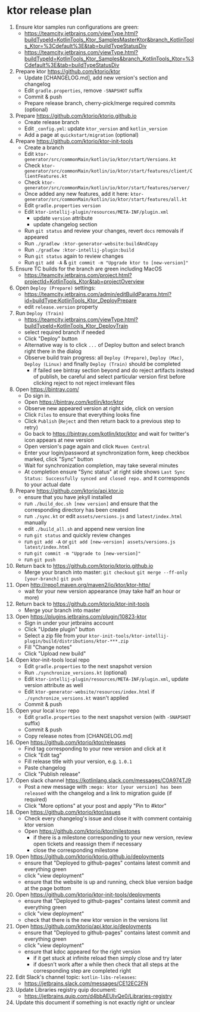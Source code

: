 # ktor release plan

1. Ensure ktor samples run configurations are green:
    - https://teamcity.jetbrains.com/viewType.html?buildTypeId=KotlinTools_Ktor_SamplesMasterKtor&branch_KotlinTools_Ktor=%3Cdefault%3E&tab=buildTypeStatusDiv
    - https://teamcity.jetbrains.com/viewType.html?buildTypeId=KotlinTools_Ktor_Samples&branch_KotlinTools_Ktor=%3Cdefault%3E&tab=buildTypeStatusDiv
1. Prepare ktor https://github.com/ktorio/ktor
    - Update [CHANGELOG.md], add new version's section and changelog    
    - Edit `gradle.properties`, remove `-SNAPSHOT` suffix
    - Commit & push
    - Prepare release branch, cherry-pick/merge required commits (optional)
1. Prepare https://github.com/ktorio/ktorio.github.io
    - Create release branch
    - Edit `_config.yml`: update `ktor_version` and `kotlin_version`
    - Add a page at `quickstart/migration` (optional)
1. Prepare https://github.com/ktorio/ktor-init-tools
    - Create a branch
    - Edit `ktor-generator/src/commonMain/kotlin/io/ktor/start/Versions.kt`
    - Check `ktor-generator/src/commonMain/kotlin/io/ktor/start/features/client/ClientFeatures.kt`
    - Check `ktor-generator/src/commonMain/kotlin/io/ktor/start/features/server/`
    - Once added any new features, add it here: `ktor-generator/src/commonMain/kotlin/io/ktor/start/features/all.kt`
    - Edit `gradle.properties` `version`
    - Edit `ktor-intellij-plugin/resources/META-INF/plugin.xml`
        * update `version` attribute
        * update changelog section
    - Run `git status` and review your changes, revert `docs` removals if appeared
    - Run `./gradlew :ktor-generator-website:buildAndCopy`
    - Run `./gradlew :ktor-intellij-plugin:build`
    - Run `git status` again to review changes
    - Run `git add -A` & `git commit -m "Upgrade ktor to [new-version]"`
1. Ensure TC builds for the branch are green including MacOS
    - https://teamcity.jetbrains.com/project.html?projectId=KotlinTools_Ktor&tab=projectOverview
1. Open `Deploy (Prepare)` settings:
    - https://teamcity.jetbrains.com/admin/editBuildParams.html?id=buildType:KotlinTools_Ktor_DeployPrepare
    - edit `release.version` property
1. Run `Deploy (Train)` 
    - https://teamcity.jetbrains.com/viewType.html?buildTypeId=KotlinTools_Ktor_DeployTrain
    - select required branch if needed
    - Click "Deploy" button
    - Alternative way is to click `...` of Deploy button and select branch right there in the dialog
    - Observe build train progress: all `Deploy (Prepare)`, `Deploy (Mac)`, `Deploy (Linux)` and finally `Deploy (Train)` should be completed
        * if failed see bintray section beyond and do reject artifacts instead of publish, be careful and select particular version first before clicking reject to not reject irrelevant files
1. Open https://bintray.com/
    - Do sign in.
    - Open https://bintray.com/kotlin/ktor/ktor
    - Observe new appeared version at right side, click on version
    - Click `Files` to ensure that everything looks fine
    - Click `Publish` (`Reject` and then return back to a previous step to retry)
    - Go back to https://bintray.com/kotlin/ktor/ktor and wait for twitter's icon appears at new version
    - Open version's page again and click `Maven Central`
    - Enter your login/password at synchronization form, keep checkbox marked, click "Sync" button
    - Wait for synchronization completion, may take several minutes 
    - At completion ensure "Sync status" at right side shows `Last Sync Status: Successfully synced and closed repo.` and it corresponds to your actual date
1. Prepare https://github.com/ktorio/api.ktor.io
    - ensure that you have jekyll installed
    - run `./build_doc.sh [new version]` and ensure that the corresponding directory has been created
    - run `./sync.kt` or edit `assets/versions.js` and `latest/index.html` manually
    - edit `./build_all.sh` and append new version line
    - run `git status` and quickly review changes
    - run `git add -A` or `git add [new-version] assets/versions.js latest/index.html` 
    - run `git commit -m "Upgrade to [new-version]"`
    - run `git push`
1. Return back to https://github.com/ktorio/ktorio.github.io
    - Merge your branch into master: `git checkout`  `git merge --ff-only [your-branch]` `git push`
1. Open http://repo1.maven.org/maven2/io/ktor/ktor-http/ 
    - wait for your new version appearance (may take half an hour or more)  
1. Return back to https://github.com/ktorio/ktor-init-tools
    - Merge your branch into master
1. Open https://plugins.jetbrains.com/plugin/10823-ktor
    - Sign in under your jetbrains account
    - Click "Update plugin" button
    - Select a zip file from your `ktor-init-tools/ktor-intellij-plugin/build/distributions/ktor-***.zip`
    - Fill "Change notes"
    - Click "Upload new build"
1. Open ktor-init-tools local repo
    - Edit `gradle.properties` to the next snapshot version
    - Run `./synchronize_versions.kt` (optional)
    - Edit `ktor-intellij-plugin/resources/META-INF/plugin.xml`, update version attribute as well
    - Edit `ktor-generator-website/resources/index.html` if `./synchronize_versions.kt` wasn't applied
    - Commit & push
1. Open your local `ktor` repo
    - Edit `gradle.properties` to the next snapshot version (with `-SNAPSHOT` suffix)
    - Commit & push
    - Copy release notes from [CHANGELOG.md]
1. Open https://github.com/ktorio/ktor/releases
    - Find tag corresponding to your new version and click at it
    - Click "Edit tag"
    - Fill release title with your version, e.g. `1.0.1`
    - Paste changelog
    - Click "Publish release"
1. Open slack channel https://kotlinlang.slack.com/messages/C0A974TJ9
    - Post a new message with `:mega: ktor [your version] has been released` with the changelog and a link to migration guide (if required)
    - Click "More options" at your post and apply "Pin to #ktor"
1. Open https://github.com/ktorio/ktor/issues
    - Check every changelog's issue and close it with comment containig ktor version
    - Open https://github.com/ktorio/ktor/milestones
        - if there is a milestone corresponding to your new version, review open tickets and reassign them if necessary
        - close the corresponding milestone
1. Open https://github.com/ktorio/ktorio.github.io/deployments
    - ensure that "Deployed to github-pages" contains latest commit and everything green
    - click "view deployment"
    - ensure that the website is up and running, check blue version badge at the page bottom
1. Open https://github.com/ktorio/ktor-init-tools/deployments
    - ensure that "Deployed to github-pages" contains latest commit and everything green
    - click "view deployment"
    - check that there is the new ktor version in the versions list
1. Open https://github.com/ktorio/api.ktor.io/deployments
    - ensure that "Deployed to github-pages" contains latest commit and everything green
    - click "view deployment"
    - ensure that kdoc appeared for the right version
        - if it get stuck at infinite reload then simply close and try later
        - if doesn't work after a while then check that all steps at the corresponding step are completed right
1. Edit Slack's channel topic: `kotlin-libs-releases`:
    - https://jetbrains.slack.com/messages/CE12EC2FN
1. Update Libraries registry quip document:
    - https://jetbrains.quip.com/d4bbAEUIvQe0/Libraries-registry
1. Update this document if something is not exactly right or unclear   

